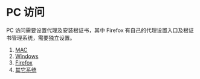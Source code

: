 # PC 访问
PC 访问需要设置代理及安装根证书，其中 Firefox 有自己的代理设置入口及根证书管理系统，需要独立设置。
1. [MAC](./mac.md)
2. [Windows](./windows.md)
3. [Firefox](./firefox.md)
4. [其它系统](./others.md)
